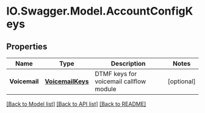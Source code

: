 # IO.Swagger.Model.AccountConfigKeys
## Properties

Name | Type | Description | Notes
------------ | ------------- | ------------- | -------------
**Voicemail** | [**VoicemailKeys**](VoicemailKeys.md) | DTMF keys for voicemail callflow module | [optional] 

[[Back to Model list]](../README.md#documentation-for-models) [[Back to API list]](../README.md#documentation-for-api-endpoints) [[Back to README]](../README.md)


